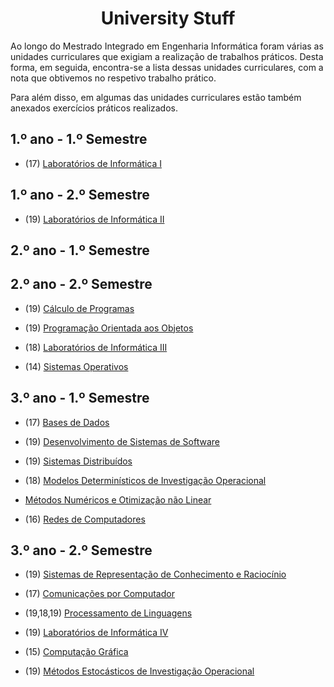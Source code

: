 <div align="center">
	<h1><strong>University Stuff</strong></h1>
</div>

Ao longo do Mestrado Integrado em Engenharia Informática foram várias as unidades curriculares que exigiam a realização de trabalhos práticos. Desta forma, em seguida, encontra-se a lista dessas unidades curriculares, com a nota que obtivemos no respetivo trabalho prático.

Para além disso, em algumas das unidades curriculares estão também anexados exercícios práticos realizados.

## 1.º ano - 1.º Semestre

  * (17) [Laboratórios de Informática I](https://github.com/catarinamachado/bomberman)

## 1.º ano - 2.º Semestre

  * (19)  [Laboratórios de Informática II](https://github.com/catarinamachado/roguelike)

## 2.º ano - 1.º Semestre

## 2.º ano - 2.º Semestre

  * (19) [Cálculo de Programas](https://github.com/catarinamachado/CP)

  * (19) [Programação Orientada aos Objetos](https://github.com/catarinamachado/JavaFactura)

  * (18) [Laboratórios de Informática III](https://github.com/catarinamachado/LI3)

  * (14) [Sistemas Operativos](2/SO/NPS)

## 3.º ano - 1.º Semestre

  * (17) [Bases de Dados](https://github.com/catarinamachado/Events-Workbench)

  * (19) [Desenvolvimento de Sistemas de Software](3/DSS)

  * (19) [Sistemas Distribuídos](https://github.com/catarinamachado/Cloud-Management-Services)

  * (18) [Modelos Determinísticos de Investigação Operacional](3/MDIO)

  * [Métodos Numéricos e Otimização não Linear](3/MNONL)

  * (16) [Redes de Computadores](3/RC)


## 3.º ano - 2.º Semestre

  * (19) [Sistemas de Representação de Conhecimento e Raciocínio](https://github.com/catarinamachado/SRCR)

  * (17) [Comunicações por Computador](3/CC/)

  * (19,18,19) [Processamento de Linguagens](3/PL)

  * (19) [Laboratórios de Informática IV](https://github.com/catarinamachado/ACE-it---Cooking-assistant)

  * (15) [Computação Gráfica](3/CG)

  * (19) [Métodos Estocásticos de Investigação Operacional](3/MEIO)

